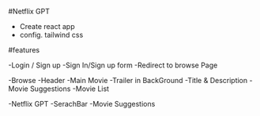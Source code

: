 #Netflix GPT

- Create react app
- config. tailwind css

#features

-Login / Sign up
-Sign In/Sign up form
-Redirect to browse Page

-Browse
-Header
-Main Movie
-Trailer in BackGround
-Title & Description
-Movie Suggestions
-Movie List

-Netflix GPT
-SerachBar
-Movie Suggestions
